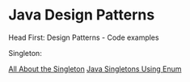 # Java Design Patterns
Head First: Design Patterns - Code examples

Singleton:

[All About the Singleton](https://dzone.com/articles/all-about-the-singleton)
[Java Singletons Using Enum](https://dzone.com/articles/java-singletons-using-enum)
